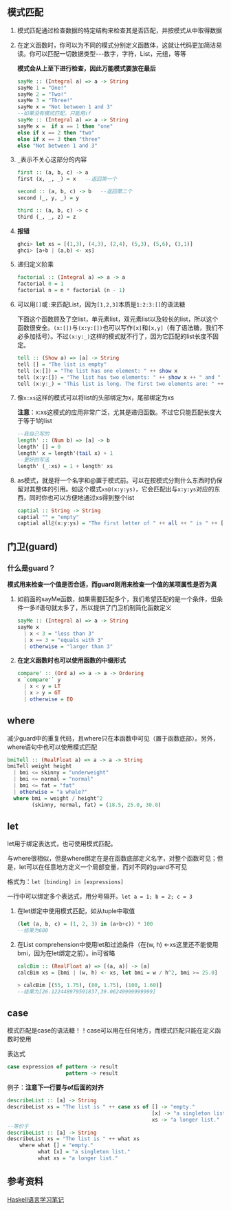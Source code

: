 ## 模式匹配

1. 模式匹配通过检查数据的特定结构来检查其是否匹配，并按模式从中取得数据

2. 在定义函数时，你可以为不同的模式分别定义函数体，这就让代码更加简洁易读。你可以匹配一切数据类型---数字，字符，List，元组，等等

   **模式会从上至下进行检查，因此万能模式要放在最后**

   ```haskell
   sayMe :: (Integral a) => a -> String   
   sayMe 1 = "One!"   
   sayMe 2 = "Two!"   
   sayMe 3 = "Three!"  
   sayMe x = "Not between 1 and 3" 
   --如果没有模式匹配，只能用if
   sayMe :: (Integral a) => a -> String
   sayMe x =  if x == 1 then "one"
   else if x == 2 then "two"
   else if x == 3 then "three"
   else "Not between 1 and 3"
   ```

3. `_`表示不关心这部分的内容

   ```haskell
   first :: (a, b, c) -> a   
   first (x, _, _) = x   --返回第一个
   
   second :: (a, b, c) -> b   --返回第二个
   second (_, y, _) = y   
   
   third :: (a, b, c) -> c   
   third (_, _, z) = z  
   ```

4. **报错**

   ```haskell
   ghci> let xs = [(1,3), (4,3), (2,4), (5,3), (5,6), (3,1)]   
   ghci> [a+b | (a,b) <- xs]   
   ```

5. 递归定义阶乘

   ```haskell
   factorial :: (Integral a) => a -> a   
   factorial 0 = 1   
   factorial n = n * factorial (n - 1)  
   ```

6. 可以用`[]`或`:`来匹配List，因为`[1,2,3]`本质是`1:2:3:[]`的语法糖

   下面这个函数顾及了空list，单元素list，双元素list以及较长的list，所以这个函数很安全。`(x:[])`与`(x:y:[])`也可以写作`[x]`和`[x,y]`（有了语法糖，我们不必多加括号）。不过`(x:y:_)`这样的模式就不行了，因为它匹配的list长度不固定。

   ```haskell
   tell :: (Show a) => [a] -> String   
   tell [] = "The list is empty"   
   tell (x:[]) = "The list has one element: " ++ show x   
   tell (x:y:[]) = "The list has two elements: " ++ show x ++ " and " ++ show y   
   tell (x:y:_) = "This list is long. The first two elements are: " ++ show x ++ " and " ++ show y  
   ```

7. 像`x:xs`这样的模式可以将list的头部绑定为x，尾部绑定为xs

   **注意**：x:xs这模式的应用非常广泛，尤其是递归函数。不过它只能匹配长度大于等于1的list

   ```haskell
   --我自己写的
   length' :: (Num b) => [a] -> b
   length' [] = 0
   length' x = length'(tail x) + 1
   --更好的写法
   length' (_:xs) = 1 + length' xs
   ```

8. as模式，就是将一个名字和@置于模式前。可以在按模式分割什么东西时仍保留对其整体的引用。如这个模式`xs@(x:y:ys)`，它会匹配出与`x:y:ys`对应的东西，同时你也可以方便地通过xs得到整个list

   ```haskell
   captial :: String -> String
   captial "" = "empty"
   captial all@(x:y:ys) = "The first letter of " ++ all ++ " is " ++ [x] ++ ",laster is " ++ [y] ++ " , others are " ++ ys
   ```

## 门卫(guard)

### 什么是guard？

**模式用来检查一个值是否合适，而guard则用来检查一个值的某项属性是否为真**

1. 如前面的sayMe函数，如果需要匹配多个，我们希望匹配的是一个条件，但条件一多if语句就太多了，所以提供了门卫机制简化函数定义

   ```haskell
   sayMe :: (Integral a) => a -> String
   sayMe x
     | x < 3 = "less than 3"
     | x == 3 = "equals with 3"
     | otherwise = "larger than 3"
   ```

2. **在定义函数时也可以使用函数的中缀形式**

   ```haskell
   compare' :: (Ord a) => a -> a -> Ordering
   x `compare'` y
     | x < y = LT
     | x > y = GT
     | otherwise = EQ
   ```

## where

减少guard中的重复代码，且where只在本函数中可见（置于函数底部）。另外，where语句中也可以使用模式匹配

```haskell
bmiTell :: (RealFloat a) => a -> a -> String
bmiTell weight height
  | bmi <= skinny = "underweight"
  | bmi <= normal = "normal"
  | bmi <= fat = "fat"
  | otherwise = "a whale?"
  where bmi = weight / height^2
        (skinny, normal, fat) = (18.5, 25.0, 30.0)
```

## let

let用于绑定表达式，也可使用模式匹配。

与where很相似，但是where绑定在是在函数底部定义名字，对整个函数可见；但是，let可以在任意地方定义一个局部变量，而对不同的guard不可见

格式为：`let [binding] in [expressions]`

一行中可以绑定多个表达式，用分号隔开。`let a = 1; b = 2; c = 3`

1. 在let绑定中使用模式匹配，如从tuple中取值

   ```haskell
   (let (a, b, c) = (1, 2, 3) in (a+b+c)) * 100
   --结果为600
   ```

2. 在List comprehension中使用let和过滤条件（在(w, h) <-xs这里还不能使用bmi，因为在let绑定之前）。in可省略

   ```haskell
   calcBim :: (RealFloat a) => [(a, a)] -> [a]
   calcBim xs = [bmi | (w, h) <- xs, let bmi = w / h^2, bmi >= 25.0]
   
   > calcBim [(55, 1.75), (80, 1.75), (100, 1.60)]
   --结果为[26.122448979591837,39.06249999999999]
   ```

## case

模式匹配是case的语法糖！！case可以用在任何地方，而模式匹配只能在定义函数时使用

表达式

```haskell
case expression of pattern -> result  
                   pattern -> result 
```

例子：**注意下一行要与of后面的对齐**

```haskell
describeList :: [a] -> String  
describeList xs = "The list is " ++ case xs of [] -> "empty."  
                                               [x] -> "a singleton list."   
                                               xs -> "a longer list." 
--等价于                                               
describeList :: [a] -> String  
describeList xs = "The list is " ++ what xs  
    where what [] = "empty."  
          what [x] = "a singleton list."  
          what xs = "a longer list."             
```

## 参考资料

[Haskell语言学习笔记](<https://www.jianshu.com/p/197350d1eb93>)